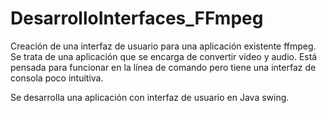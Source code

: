 # DesarrolloInterfaces_FFmpeg

Creación de una interfaz de usuario para una aplicación existente ffmpeg. Se trata de una aplicación que se encarga de convertir video y audio. Está pensada para funcionar en la línea de comando pero tiene una interfaz de consola poco intuitiva.

Se desarrolla una aplicación con interfaz de usuario en Java swing.

